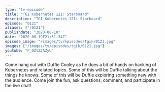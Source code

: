 ```yaml
---
type: "tv-episode"
title: "TGI Kubernetes 121: Starboard"
description: "TGI Kubernetes 121: Starboard"
episode: "0121"
aliases: ["/0121"]
publishdate: "2020-08-10"
date: "2020-06-19T21:51:34Z"
episode_image: "/images/tv/episodes/tgik/0121.jpg"
images: ["/images/tv/episodes/tgik/0121.jpg"]
youtube: "P_QZtZJAZyU"
---
```


Come hang out with Duffie Cooley as he does a bit of hands on hacking of Kubernetes and related topics. Some of this will be Duffie talking about the things he knows. Some of this will be Duffie exploring something new with the audience. Come join the fun, ask questions, comment, and participate in the live chat!

